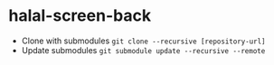 # halal-screen-back

- Clone with submodules
  ```git clone --recursive [repository-url]```
- Update submodules
  ```git submodule update --recursive --remote```